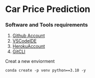 # Car Price Prediction

### Software and Tools requirements

1. [Github Account](https://github.com)
2. [VSCodeIDE](https://code.visualstudio.com/)
3. [HerokuAccount](https:/heroku.com)
4. [GitCLI](https://git-scm.com/book/en/v2/Getting-Started-The-Command-Line)

Creat a new enviorment
```
conda create -p venv python==3.10 -y
```